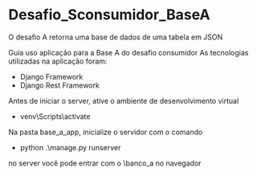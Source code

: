 # Desafio_Sconsumidor_BaseA

O desafio A retorna uma base de dados de uma tabela em JSON

Guia uso aplicação para a Base A do desafio consumidor 
As tecnologias utilizadas na aplicação foram:
 - Django Framework
 - Django Rest Framework

Antes de iniciar o server, ative o ambiente de desenvolvimento virtual
- venv\Scripts\activate

Na pasta base_a_app, inicialize o servidor com o comando
- python .\manage.py runserver

no server você pode entrar com o \banco_a no navegador
